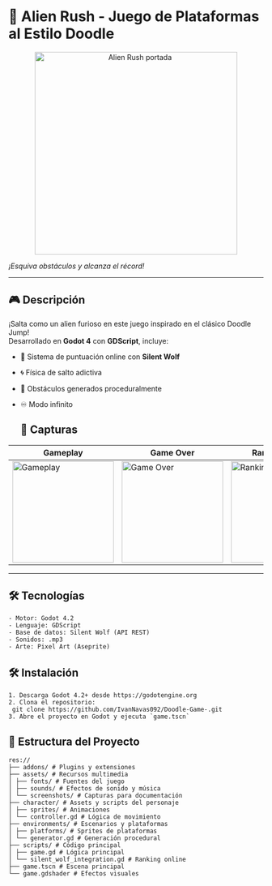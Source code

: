 # 🦖 **Alien Rush** - Juego de Plataformas al Estilo Doodle

<p align="center">
  <img src="https://github.com/user-attachments/assets/5e220741-3f55-4dc3-b286-b164f307ad58" width="400" alt="Alien Rush portada">
</p>

<em>¡Esquiva obstáculos y alcanza el récord!</em>

---

## 🎮 **Descripción**

¡Salta como un alien furioso en este juego inspirado en el clásico Doodle Jump!  
Desarrollado en **Godot 4** con **GDScript**, incluye:

- 🔢 Sistema de puntuación online con **Silent Wolf**
- 🌀 Física de salto adictiva
- 🎲 Obstáculos generados proceduralmente
- ♾️ Modo infinito
  
  
  ## 📸 **Capturas**
 | Gameplay | Game Over | Ranking Global |
|----------|-----------|----------------|
| <img src="https://github.com/user-attachments/assets/64dbab54-c036-465d-96a9-24bf0d388037" width="200" alt="Gameplay"> | <img src="https://github.com/user-attachments/assets/31013cce-ee6a-4ecc-8db1-c574ef5a2d03" width="200" alt="Game Over"> | <img src="https://github.com/user-attachments/assets/16c76e11-2744-4f64-9599-9131dfd0cc04" width="200" alt="Ranking"> |
  
  ---
  
  ## 🛠️ **Tecnologías**
  ```plaintext
  - Motor: Godot 4.2
  - Lenguaje: GDScript
  - Base de datos: Silent Wolf (API REST)
  - Sonidos: .mp3
  - Arte: Pixel Art (Aseprite)
  ```
  ## 🛠️ **Instalación**
  ```
1. Descarga Godot 4.2+ desde https://godotengine.org
2. Clona el repositorio:
   git clone https://github.com/IvanNavas092/Doodle-Game-.git
3. Abre el proyecto en Godot y ejecuta `game.tscn`
  ```
  ## 📂 **Estructura del Proyecto**
  ```
  res://
  ├── addons/ # Plugins y extensiones
  ├── assets/ # Recursos multimedia
  │ ├── fonts/ # Fuentes del juego
  │ ├── sounds/ # Efectos de sonido y música
  │ └── screenshots/ # Capturas para documentación
  ├── character/ # Assets y scripts del personaje
  │ ├── sprites/ # Animaciones
  │ └── controller.gd # Lógica de movimiento
  ├── environments/ # Escenarios y plataformas
  │ ├── platforms/ # Sprites de plataformas
  │ └── generator.gd # Generación procedural
  ├── scripts/ # Código principal
  │ ├── game.gd # Lógica principal
  │ └── silent_wolf_integration.gd # Ranking online
  ├── game.tscn # Escena principal
  └── game.gdshader # Efectos visuales
  ```
  
  
  
  
  
  
